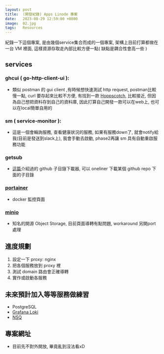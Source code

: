 ```yaml
---
layout: post
title:  (開發紀錄) Apps Linode 專案
date:   2023-08-29 12:59:00 +0800
image:  02.jpg
tags:   Resources
---
```


紀錄一下這個專案, 是由幾個service集合而成的一個專案, 架構上目前打算都做在一台 VM 裡面, 這樣資源存取走內部比較方便一點( 缺點是耦合性會高一些 )

## services
### ghcui ( go-http-client-ui ):
- 類似 postman 的 gui client ,有時候想快速測試 http request, postman比較慢一點, curl 要存起來比較不方便, 有找到一款 [Hoppscotch](https://github.com/hoppscotch/hoppscotch), 比較接近, 但因為自己想把資料存到自己的資料庫, 因此打算自己開發一款可以在web上, 也可以在local簡單自用的
### sm ( service-monitor ):
- 這是一個會輪詢服務, 查看健康狀況的服務, 如果有服務down了, 就會notify給我(目前是發送到slack上), 我會手動去啟動, phase2再讓 sm 具有自動重啟服務功能 
### getsub
- [這篇](https://cbot918.github.io/webblog/2023/08/29/getsub-service/)介紹過的 github 子目錄下載器, 可以 oneliner 下載某個 github repo 下面的子目錄

### [portainer](https://github.com/portainer/portainer)
- docker 監控頁面
### [minio](https://github.com/minio/minio)
- 知名的開源 Object Storage, 目前頁面導轉有點問題, workaround 另開port處理

## 進度規劃
1. 設定一下 proxy: nginx
2. 把各個服務放到 proxy 裡
3. 測試 domain 路由會正確導轉
4. 實作或啟動各服務

## 未來預計加入等等服務做練習
- PostgreSQL
- [Grafana Loki](https://grafana.com/docs/loki/latest/installation/)
- [NSQ](https://github.com/nsqio/nsq)

## 專案網址
- 目前先不對外開放, 畢竟亂到沒法看xD